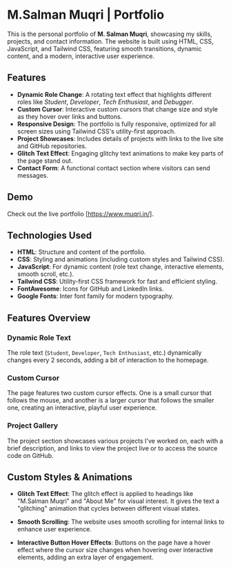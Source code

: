 # M.Salman Muqri | Portfolio

This is the personal portfolio of **M. Salman Muqri**, showcasing my skills, projects, and contact information. The website is built using HTML, CSS, JavaScript, and Tailwind CSS, featuring smooth transitions, dynamic content, and a modern, interactive user experience.

## Features

- **Dynamic Role Change**: A rotating text effect that highlights different roles like *Student*, *Developer*, *Tech Enthusiast*, and *Debugger*.
- **Custom Cursor**: Interactive custom cursors that change size and style as they hover over links and buttons.
- **Responsive Design**: The portfolio is fully responsive, optimized for all screen sizes using Tailwind CSS's utility-first approach.
- **Project Showcases**: Includes details of projects with links to the live site and GitHub repositories.
- **Glitch Text Effect**: Engaging glitchy text animations to make key parts of the page stand out.
- **Contact Form**: A functional contact section where visitors can send messages.

## Demo

Check out the live portfolio [https://www.muqri.in/].

## Technologies Used

- **HTML**: Structure and content of the portfolio.
- **CSS**: Styling and animations (including custom styles and Tailwind CSS).
- **JavaScript**: For dynamic content (role text change, interactive elements, smooth scroll, etc.).
- **Tailwind CSS**: Utility-first CSS framework for fast and efficient styling.
- **FontAwesome**: Icons for GitHub and LinkedIn links.
- **Google Fonts**: Inter font family for modern typography.



## Features Overview

### Dynamic Role Text

The role text (`Student`, `Developer`, `Tech Enthusiast`, etc.) dynamically changes every 2 seconds, adding a bit of interaction to the homepage.

### Custom Cursor

The page features two custom cursor effects. One is a small cursor that follows the mouse, and another is a larger cursor that follows the smaller one, creating an interactive, playful user experience.

### Project Gallery

The project section showcases various projects I've worked on, each with a brief description, and links to view the project live or to access the source code on GitHub.



## Custom Styles & Animations

- **Glitch Text Effect**: The glitch effect is applied to headings like "M.Salman Muqri" and "About Me" for visual interest. It gives the text a "glitching" animation that cycles between different visual states.
  
- **Smooth Scrolling**: The website uses smooth scrolling for internal links to enhance user experience.

- **Interactive Button Hover Effects**: Buttons on the page have a hover effect where the cursor size changes when hovering over interactive elements, adding an extra layer of engagement.


